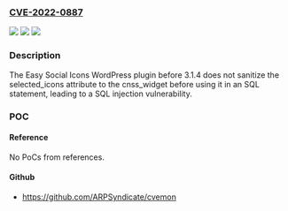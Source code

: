 ### [CVE-2022-0887](https://cve.mitre.org/cgi-bin/cvename.cgi?name=CVE-2022-0887)
![](https://img.shields.io/static/v1?label=Product&message=Easy%20Social%20Icons&color=blue)
![](https://img.shields.io/static/v1?label=Version&message=n%2Fa&color=blue)
![](https://img.shields.io/static/v1?label=Vulnerability&message=CWE-89%20SQL%20Injection&color=brighgreen)

### Description

The Easy Social Icons WordPress plugin before 3.1.4 does not sanitize the selected_icons attribute to the cnss_widget before using it in an SQL statement, leading to a SQL injection vulnerability.

### POC

#### Reference
No PoCs from references.

#### Github
- https://github.com/ARPSyndicate/cvemon

